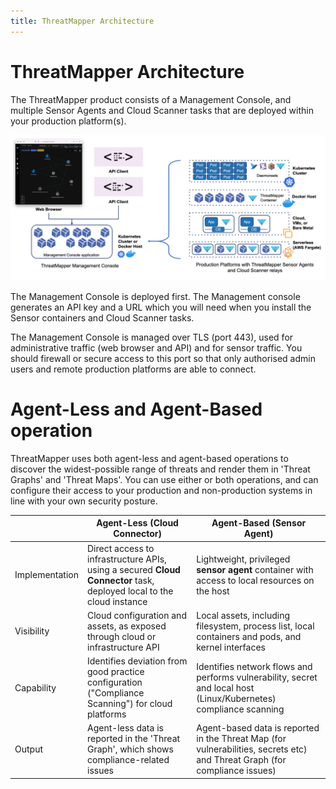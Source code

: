 ```yaml
---
title: ThreatMapper Architecture
---
```


# ThreatMapper Architecture

The ThreatMapper product consists of a Management Console, and multiple Sensor Agents and Cloud Scanner tasks that are deployed within your production platform(s).

![ThreatMapper Components](../img/threatmapper-components.jpg)

The Management Console is deployed first. The Management console generates an API key and a URL which you will need when you install the Sensor containers and Cloud Scanner tasks.

The Management Console is managed over TLS (port 443), used for administrative traffic (web browser and API) and for sensor traffic.  You should firewall or secure access to this port so that only authorised admin users and remote production platforms are able to connect.

# Agent-Less and Agent-Based operation

ThreatMapper uses both agent-less and agent-based operations to discover the widest-possible range of threats and render them in 'Threat Graphs' and 'Threat Maps'. You can use either or both operations, and can configure their access to your production and non-production systems in line with your own security posture.

|                | Agent-Less (Cloud Connector)                                                                                         | Agent-Based (Sensor Agent)                                                                                                 |
|----------------|----------------------------------------------------------------------------------------------------------------------|----------------------------------------------------------------------------------------------------------------------------|
| Implementation | Direct access to infrastructure APIs, using a secured **Cloud Connector** task, deployed local to the cloud instance | Lightweight, privileged **sensor agent** container with access to local resources on the host                              |
| Visibility     | Cloud configuration and assets, as exposed through cloud or infrastructure API                                       | Local assets, including filesystem, process list, local containers and pods, and kernel interfaces                         |
| Capability     | Identifies deviation from good practice configuration ("Compliance Scanning") for cloud platforms                    | Identifies network flows and performs vulnerability, secret and local host (Linux/Kubernetes) compliance scanning          |
| Output         | Agent-less data is reported in the 'Threat Graph', which shows compliance-related issues                             | Agent-based data is reported in the Threat Map (for vulnerabilities, secrets etc) and Threat Graph (for compliance issues) |




